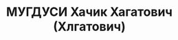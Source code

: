 ---
title: МУГДУСИ Хачик Хагатович (Хлгатович)
description: '(09.1898, Нахичевань-на-Араксе Эриванской губ. — 08.02.1938, Москва).
  Родился в семье кустаря-одиночки. Армянин. В КП с 12.20.

  Образование: армянская приходская школа, Нахичевань-на-Араксе 1910, гор. училище,
  Нахичевань-на-Араксе 1914, бухгалтерские курсы, Ростов 1915.

  Счетовод в гостинице «Астория», Ростов 02.15—06.16, машинописец в нотариальной конторе,
  Ростов 02.16—02.17, рядовой 4 запасн. арт. бригады, Саратов 05.17—10.17, безработный,
  Ростов 10.17—03.18, болел, Пятигорск 03.18—09.18, рядовой Георгиевского полка (РККА),
  Терская губ. 09.18—10.18, пом. делопроизводителя ЧК прифронтовой полосы 4 армии
  10.10.18—10.01.19, безработный, Ростов 01.19—10.19, безработный, г.Георгиевск 10.19—03.20,
  пом. зав. кожевенным з-дом, Георгиевск 03.20—08.20, безработный, Эривань 09.20—12.20.

  В органах ВЧК—ОГПУ—НКВД: секретарь Эчмиадзинской уезд. ЧК, с.Вагаршапат 15.01.21—02.21,
  арестован дашнаками, сидел в тюрьме, Вагаршапат 02.21—04.21, уполн. политбюро ЧК
  Эчмиадзинского уезда 04.21—08.21, нач. политбюро ЧК Эчмиадзинского уезда 08.21—02.23,
  уполн. СО ЧК АрмССР 02.23—05.23, слушатель Высших краткосрочных курсов ОГПУ СССР
  05.23—09.23, сотр. аппарата ЧК—ГПУ АрмССР 10.23—09.24, уполн. КРО ЧК АрмССР 04.09.24—1926,
  нач. отд-я КРО ГПУ АрмССР 1926—02.29, ст. уполн. КРО—ИНО ПП ОГПУ по ЗСФСР 21.02.29—11.02.30,
  пом. нач. КРО ПП ОГПУ по ЗСФСР 11.02.30—09.30, нач. СО ПП ОГПУ по ЗСФСР 11.11.30—18.04.31,
  нач. СОУ ГПУ АрмССР 18.04.31—04.32, зам. пред. ГПУ АрмССР 18.04.31—10.07.34, нач.
  УНКВД АрмССР 15.07.34—01.01.37, нарком внутр. дел АрмССР 10.01.37—09.37.

  Арестован 09.37, приговорен ВКВС СССР к ВМН. Расстрелян.

  Звания: майор ГБ 05.12.35, ст. майор ГБ 20.12.36.

  Награды: знак «Почетный работник ВЧК—ГПУ (V)» № 432 1927, орден Трудового Красного
  Знамени АрмССР 29.11.31, орден Трудового Красного Знамени ЗСФСР 19.12.32, знак «Почетный
  работник ВЧК—ГПУ (XV)» 21.12.35, орден Ленина 22.07.37.'
---